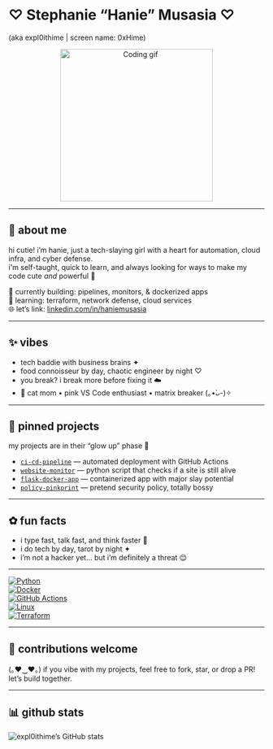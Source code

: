# ♡ Stephanie “Hanie” Musasia ♡  
(aka expl0ithime | screen name: 0xHime)

<p align="center">
  <img src="https://giffiles.alphacoders.com/210/210385.gif" alt="Coding gif" width="300"/>
</p>

---

## 💖 about me  
hi cutie! i’m hanie, just a tech-slaying girl with a heart for automation, cloud infra, and cyber defense.  
i'm self-taught, quick to learn, and always looking for ways to make my code cute *and* powerful 🩷  

🔧 currently building: pipelines, monitors, & dockerized apps  
🌱 learning: terraform, network defense, cloud services  
🌐 let’s link: [linkedin.com/in/haniemusasia](https://www.linkedin.com/in/haniemusasia/)  

---

## ✨ vibes  
- tech baddie with business brains ✦  
- food connoisseur by day, chaotic engineer by night ♡  
- you break? i break more before fixing it ☁️  
- 🐾 cat mom • pink VS Code enthusiast • matrix breaker (｡•̀ᴗ-)✧  

---

## 🧸 pinned projects  
my projects are in their “glow up” phase 🦋

- [`ci-cd-pipeline`](https://github.com/expl0ithime/ci-cd-pipeline) — automated deployment with GitHub Actions  
- [`website-monitor`](https://github.com/expl0ithime/website-monitor) — python script that checks if a site is still alive  
- [`flask-docker-app`](https://github.com/expl0ithime/flask-docker-app) — containerized app with major slay potential  
- [`policy-pinkprint`](https://github.com/expl0ithime/policy-pinkprint) — pretend security policy, totally bossy  

---

## ✿ fun facts  
- i type fast, talk fast, and think faster 💨  
- i do tech by day, tarot by night ✦  
- i’m not a hacker yet... but i’m definitely a threat 😌  

---

[![Python](https://img.shields.io/badge/code-python-blue?logo=python)](https://www.python.org/)  
[![Docker](https://img.shields.io/badge/dev-docker-2496ED?logo=docker&logoColor=white)](https://www.docker.com/)  
[![GitHub Actions](https://img.shields.io/badge/ci-github%20actions-blue?logo=github-actions&logoColor=white)](https://github.com/features/actions)  
[![Linux](https://img.shields.io/badge/os-linux-black?logo=linux)](https://www.kernel.org/)  
[![Terraform](https://img.shields.io/badge/infra-terraform-5C4EE5?logo=terraform&logoColor=white)](https://www.terraform.io/)  

---

## 🌟 contributions welcome
(｡♥‿♥｡) if you vibe with my projects, feel free to fork, star, or drop a PR! let’s build together.

---

## 📊 github stats  
![expl0ithime’s GitHub stats](https://github-readme-stats.vercel.app/api?username=expl0ithime&show_icons=true&theme=radical)